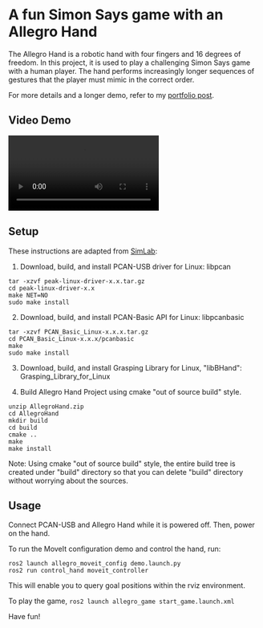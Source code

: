 # A fun Simon Says game with an Allegro Hand

The Allegro Hand is a robotic hand with four fingers and 16 degrees of freedom. In this project, it is used to play a challenging Simon Says game with a human player. The hand performs increasingly longer sequences of gestures that the player must mimic in the correct order. 

For more details and a longer demo, refer to my [portfolio post](https://nahder.github.io/manipulation_projects/simon_says/).

## Video Demo
<video src="https://github.com/nahder/Allegro-ROS2/assets/71537050/bdaf1176-4fe3-4757-9f8f-dbc4102a4fc1"></video>




## Setup 
These instructions are adapted from [SimLab](https://github.com/simlabrobotics/allegro_hand_linux):

1. Download, build, and install PCAN-USB driver for Linux: libpcan
```
tar -xzvf peak-linux-driver-x.x.tar.gz
cd peak-linux-driver-x.x
make NET=NO
sudo make install
```
2. Download, build, and install PCAN-Basic API for Linux: libpcanbasic
```
tar -xzvf PCAN_Basic_Linux-x.x.x.tar.gz
cd PCAN_Basic_Linux-x.x.x/pcanbasic
make
sudo make install
```

3. Download, build, and install Grasping Library for Linux, "libBHand": Grasping_Library_for_Linux

4. Build Allegro Hand Project using cmake "out of source build" style.
```
unzip AllegroHand.zip
cd AllegroHand
mkdir build
cd build
cmake ..
make
make install
```

Note: Using cmake "out of source build" style, the entire build tree is created under "build" directory so that you can delete "build" directory without worrying about the sources.

## Usage 
Connect PCAN-USB and Allegro Hand while it is powered off. Then, power on the hand.

To run the MoveIt configuration demo and control the hand, run:
```
ros2 launch allegro_moveit_config demo.launch.py
ros2 run control_hand moveit_controller
```
This will enable you to query goal positions within the rviz environment.

To play the game,
`ros2 launch allegro_game start_game.launch.xml`

Have fun!


